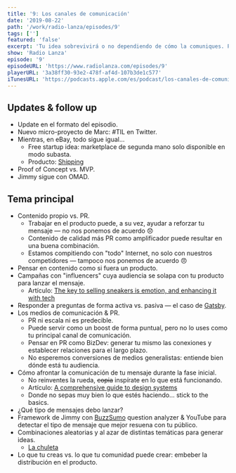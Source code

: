 ```yaml
---
title: '9: Los canales de comunicación'
date: '2019-08-22'
path: '/work/radio-lanza/episodes/9'
tags: ['']
featured: 'false'
excerpt: 'Tu idea sobrevivirá o no dependiendo de cómo la comuniques. Por si fuera poco, cada canal presenta una larga lista de pros y cons. Para muchos emprendedores la comunicación se convierte en una las tareas más complejas a la hora de lanzar su proyecto. En este capítulo te ayudamos a poner en orden tus ideas y te daremos mucho en qué pensar para cuando llegue el momento de contarle al mundo que existes.'
show: 'Radio Lanza'
episode: '9'
episodeURL: 'https://www.radiolanza.com/episodes/9'
playerURL: '3a38ff30-93e2-478f-af4d-107b3de1c577'
iTunesURL: 'https://podcasts.apple.com/es/podcast/los-canales-de-comunicación/id1468000755?i=1000447489251'
---
```


## Updates & follow up

- Update en el formato del episodio.
- Nuevo micro-proyecto de Marc: \#TIL en Twitter.
- Mientras, en eBay, todo sigue igual...
  - Free startup idea: marketplace de segunda mano solo disponible en modo subasta.
  - Producto: [Shipping](https://www.fastcompany.com/90382264/no-more-cardboard-boxes-3m-invents-an-ingenious-new-way-to-ship-products)
- Proof of Concept vs. MVP.
- Jimmy sigue con OMAD.

## Tema principal

- Contenido propio vs. PR.
  - Trabajar en el producto puede, a su vez, ayudar a reforzar tu mensaje — no nos ponemos de acuerdo 😞
  - Contenido de calidad más PR como amplificador puede resultar en una buena combinación.
  - Estamos compitiendo con "todo" Internet, no solo con nuestros competidores — tampoco nos ponemos de acuerdo 😠
- Pensar en contenido como si fuera un producto.
- Campañas con "influencers" cuya audiencia se solapa con tu producto para lanzar el mensaje.
  - Artículo: [The key to selling sneakers is emotion, and enhancing it with tech](https://thenextweb.com/events/2019/08/08/nike-ron-faris-rnext/)
- Responder a preguntas de forma activa vs. pasiva — el caso de [Gatsby](https://www.gatsbyjs.org).
- Los medios de comunicación & PR.
  - PR ni escala ni es predecible.
  - Puede servir como un boost de forma puntual, pero no lo uses como tu principal canal de comunicación.
  - Pensar en PR como BizDev: generar tu mismo las conexiones y establecer relaciones para el largo plazo.
  - No esperemos conversiones de medios generalistas: entiende bien dónde está tu audiencia.
- Cómo afrontar la comunicación de tu mensaje durante la fase inicial.
  - No reinventes la rueda, ~~copia~~ inspírate en lo que está funcionando.
  - Artículo: [A comprehensive guide to design systems](https://www.invisionapp.com/inside-design/guide-to-design-systems/)
  - Donde no sepas muy bien lo que estés haciendo... stick to the basics.
- ¿Qué tipo de mensajes debo lanzar?
- Framework de Jimmy con [BuzzSumo](https://buzzsumo.com) question analyzer & YouTube para detectar el tipo de mensaje que mejor resuena con tu público.
- Combinaciones aleatorias y al azar de distintas temáticas para generar ideas.
  - [La chuleta](https://docs.google.com/spreadsheets/d/12kpxua_2CsDjgZ4151vV4Ck3SvYSeqLk7g421L9l6TQ/edit?usp=sharing)
- Lo que tu creas vs. lo que tu comunidad puede crear: embeber la distribución en el producto.

